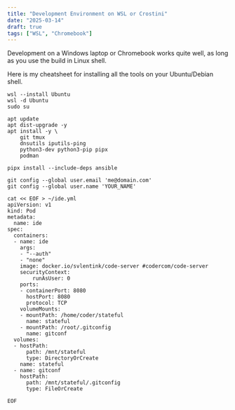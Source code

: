 ```yaml
---
title: "Development Environment on WSL or Crostini"
date: "2025-03-14"
draft: true
tags: ["WSL", "Chromebook"]
---
```


Development on a Windows laptop or Chromebook works quite well,
as long as you use the build in Linux shell.

Here is my cheatsheet for installing all the tools on your Ubuntu/Debian shell.

```
wsl --install Ubuntu
wsl -d Ubuntu
sudo su
```

```
apt update
apt dist-upgrade -y
apt install -y \
    git tmux
    dnsutils iputils-ping
    python3-dev python3-pip pipx
    podman

pipx install --include-deps ansible

git config --global user.email 'me@domain.com'
git config --global user.name 'YOUR_NAME'

cat << EOF > ~/ide.yml
apiVersion: v1
kind: Pod
metadata:
  name: ide
spec:
  containers:
  - name: ide
    args:
    - "--auth"
    - "none"
    image: docker.io/svlentink/code-server #codercom/code-server
    securityContext:
        runAsUser: 0
    ports:
    - containerPort: 8080
      hostPort: 8080
      protocol: TCP
    volumeMounts:
    - mountPath: /home/coder/stateful
      name: stateful
    - mountPath: /root/.gitconfig
      name: gitconf
  volumes:
  - hostPath:
      path: /mnt/stateful
      type: DirectoryOrCreate
    name: stateful
  - name: gitconf
    hostPath:
      path: /mnt/stateful/.gitconfig
      type: FileOrCreate

EOF
```
